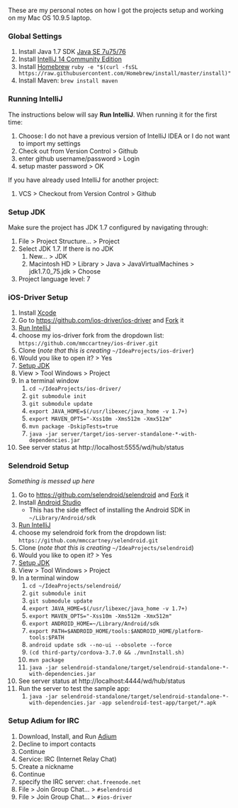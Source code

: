 These are my personal notes on how I got the projects setup and working on my Mac OS 10.9.5 laptop.

### Global Settings

1. Install Java 1.7 SDK [Java SE 7u75/76](http://www.oracle.com/technetwork/java/javase/downloads/index.html)
1. Install [IntelliJ 14 Community Edition](https://www.jetbrains.com/idea/download/)
1. Install [Homebrew](http://brew.sh/) `ruby -e "$(curl -fsSL https://raw.githubusercontent.com/Homebrew/install/master/install)"`
1. Install Maven: `brew install maven`

### Running IntelliJ

The instructions below will say **Run IntelliJ**.  When running it for the first time:

1. Choose: I do not have a previous version of IntelliJ IDEA or I do not want to import my settings
1. Check out from Version Control > Github
1. enter github username/password > Login
1. setup master password > OK

If you have already used IntelliJ for another project:

1. VCS > Checkout from Version Control > Github

### Setup JDK

Make sure the project has JDK 1.7 configured by navigating through:

1. File > Project Structure... > Project
1. Select JDK 1.7.  If there is no JDK
    1. New... > JDK
    1. Macintosh HD > Library > Java > JavaVirtualMachines > jdk1.7.0_75.jdk > Choose
1. Project language level: 7

### iOS-Driver Setup

1. Install [Xcode](https://developer.apple.com/xcode/)
1. Go to https://github.com/ios-driver/ios-driver and [Fork](https://github.com/ios-driver/ios-driver/fork) it
1. [Run IntelliJ](#running-intellij)
1. choose my ios-driver fork from the dropdown list:  `https://github.com/mmccartney/ios-driver.git`
1. Clone (*note that this is creating* `~/IdeaProjects/ios-driver`)
1. Would you like to open it? > Yes
1. [Setup JDK](#setup-jdk)
1. View > Tool Windows > Project
1. In a terminal window
    1. `cd ~/IdeaProjects/ios-driver/`
    1. `git submodule init`
    1. `git submodule update`
    1. `export JAVA_HOME=$(/usr/libexec/java_home -v 1.7+)`
    1. `export MAVEN_OPTS="-Xss10m -Xms512m -Xmx512m"`
    1. `mvn package -DskipTests=true`
    1. `java -jar server/target/ios-server-standalone-*-with-dependencies.jar`
1. See server status at http://localhost:5555/wd/hub/status

### Selendroid Setup

*Something is messed up here*

1. Go to https://github.com/selendroid/selendroid and [Fork](https://github.com/selendroid/selendroid/fork) it
1. Install [Android Studio](http://developer.android.com/sdk/index.html)
    * This has the side effect of installing the Android SDK in `~/Library/Android/sdk`
1. [Run IntelliJ](#running-intellij)
1. choose my selendroid fork from the dropdown list:  `https://github.com/mmccartney/selendroid.git`
1. Clone (*note that this is creating* `~/IdeaProjects/selendroid`)
1. Would you like to open it? > Yes
1. [Setup JDK](#setup-jdk)
1. View > Tool Windows > Project
1. In a terminal window
    1. `cd ~/IdeaProjects/selendroid/`
    1. `git submodule init`
    1. `git submodule update`
    1. `export JAVA_HOME=$(/usr/libexec/java_home -v 1.7+)`
    1. `export MAVEN_OPTS="-Xss10m -Xms512m -Xmx512m"`
    1. `export ANDROID_HOME=~/Library/Android/sdk`
    1. `export PATH=$ANDROID_HOME/tools:$ANDROID_HOME/platform-tools:$PATH`
    1. `android update sdk --no-ui --obsolete --force`
    1. `(cd third-party/cordova-3.7.0 && ./mvnInstall.sh)`
    1. `mvn package`
    1. `java -jar selendroid-standalone/target/selendroid-standalone-*-with-dependencies.jar`
1. See server status at http://localhost:4444/wd/hub/status
1. Run the server to test the sample app:
    1. `java -jar selendroid-standalone/target/selendroid-standalone-*-with-dependencies.jar -app selendroid-test-app/target/*.apk`

### Setup Adium for IRC

1. Download, Install, and Run [Adium](https://adium.im/)
1. Decline to import contacts
1. Continue
1. Service: IRC (Internet Relay Chat)
1. Create a nickname
1. Continue
1. specify the IRC server: `chat.freenode.net`
1. File > Join Group Chat... > `#selendroid`
1. File > Join Group Chat... > `#ios-driver`
